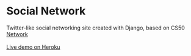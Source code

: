 # Social Network

Twitter-like social networking site created with Django, based on CS50 [Network](https://cs50.harvard.edu/web/2020/projects/4/network/)
<br />
<br />
[Live demo on Heroku](https://cs50-social-network.herokuapp.com/)
